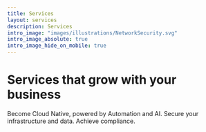 ```yaml
---
title: Services
layout: services
description: Services
intro_image: "images/illustrations/NetworkSecurity.svg"
intro_image_absolute: true
intro_image_hide_on_mobile: true
---
```


# Services that grow with your business

Become Cloud Native, powered by Automation and AI. 
Secure your infrastructure and data.
Achieve compliance.

